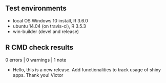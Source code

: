 ## Test environments
* local OS Windows 10 install, R 3.6.0
* ubuntu 14.04 (on travis-ci), R 3.5.3
* win-builder (devel and release)

## R CMD check results

0 errors | 0 warnings | 1 note

* Hello, this is a new release. Add functionalities to track usage of shiny apps.
  Thank you! Victor


